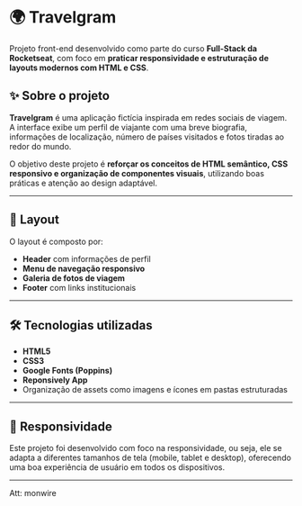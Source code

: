 # 🌍 Travelgram

Projeto front-end desenvolvido como parte do curso **Full-Stack da Rocketseat**, com foco em **praticar responsividade e estruturação de layouts modernos com HTML e CSS**.

## ✨ Sobre o projeto

**Travelgram** é uma aplicação fictícia inspirada em redes sociais de viagem. A interface exibe um perfil de viajante com uma breve biografia, informações de localização, número de países visitados e fotos tiradas ao redor do mundo.

O objetivo deste projeto é **reforçar os conceitos de HTML semântico, CSS responsivo e organização de componentes visuais**, utilizando boas práticas e atenção ao design adaptável.

---

## 📸 Layout

O layout é composto por:

- **Header** com informações de perfil
- **Menu de navegação responsivo**
- **Galeria de fotos de viagem**
- **Footer** com links institucionais

---

## 🛠️ Tecnologias utilizadas

- **HTML5**
- **CSS3**
- **Google Fonts (Poppins)**
- **Reponsively App**
- Organização de assets como imagens e ícones em pastas estruturadas

---

## 📱 Responsividade

Este projeto foi desenvolvido com foco na responsividade, ou seja, ele se adapta a diferentes tamanhos de tela (mobile, tablet e desktop), oferecendo uma boa experiência de usuário em todos os dispositivos.

---

Att: monwire

